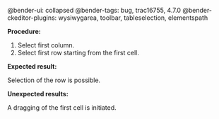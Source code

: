 @bender-ui: collapsed
@bender-tags: bug, trac16755, 4.7.0
@bender-ckeditor-plugins: wysiwygarea, toolbar, tableselection, elementspath

**Procedure:**

1. Select first column.
2. Select first row starting from the first cell.

**Expected result:**

Selection of the row is possible.

**Unexpected results:**

A dragging of the first cell is initiated.
